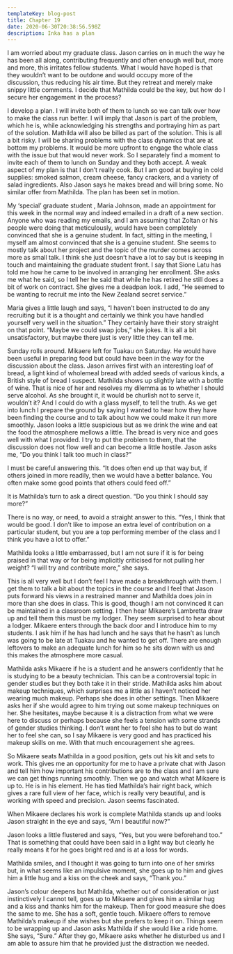 ```yaml
---
templateKey: blog-post
title: Chapter 19
date: 2020-06-30T20:38:56.598Z
description: Inka has a plan
---
```

I am worried about my graduate class. Jason carries on in much the way he has been all along, contributing frequently and often enough well but, more and more, this irritates fellow students. What I would have hoped is that they wouldn’t want to be outdone and would occupy more of the discussion, thus reducing his air time. But they retreat and merely make snippy little comments. I decide that Mathilda could be the key, but how do I secure her engagement in the process?

I develop a plan. I will invite both of them to lunch so we can talk over how to make the class run better. I will imply that Jason is part of the problem, which he is, while acknowledging his strengths and portraying him as part of the solution. Mathilda will also be billed as part of the solution. This is all a bit risky. I will be sharing problems with the class dynamics that are at bottom my problems. It would be more upfront to engage the whole class with the issue but that would never work. So I separately find a moment to invite each of them to lunch on Sunday and they both accept. A weak aspect of my plan is that I don’t really cook. But I am good at buying in cold supplies: smoked salmon, cream cheese, fancy crackers, and a variety of salad ingredients. Also Jason says he makes bread and will bring some. No similar offer from Mathilda. The plan has been set in motion.

My ‘special’ graduate student , Maria Johnson, made an appointment for this week in the normal way and indeed emailed in a draft of a new section. Anyone who was reading my emails, and I am assuming that Zoltan or his people were doing that meticulously, would have been completely convinced that she is a genuine student. In fact, sitting in the meeting, I myself am almost convinced that she is a genuine student. She seems to mostly talk about her project and the topic of the murder comes across more as small talk. I think she just doesn’t have a lot to say but is keeping in touch and maintaining the graduate student front. I say that Sione Latu has told me how he came to be involved in arranging her enrollment. She asks me what he said, so I tell her he said that while he has retired he still does a bit of work on contract. She gives me a deadpan look. I add, “He seemed to be wanting to recruit me into the New Zealand secret service.”

Maria gives a little laugh and says, “I haven’t been instructed to do any recruiting but it is a thought and certainly we think you have handled yourself very well in the situation.” They certainly have their story straight on that point. “Maybe we could swap jobs,” she jokes. It is all a bit unsatisfactory, but maybe there just is very little they can tell me.

Sunday rolls around. Mikaere left for Tuakau on Saturday. He would have been useful in preparing food but could have been in the way for the discussion about the class. Jason arrives first with an interesting loaf of bread, a light kind of wholemeal bread with added seeds of various kinds, a British style of bread I suspect. Mathilda shows up slightly late with a bottle of wine. That is nice of her and resolves my dilemma as to whether I should serve alcohol. As she brought it, it would be churlish not to serve it, wouldn’t it? And I could do with a glass myself, to tell the truth. As we get into lunch I prepare the ground by saying I wanted to hear how they have been finding the course and to talk about how we could make it run more smoothly. Jason looks a little suspicious but as we drink the wine and eat the food the atmosphere mellows a little. The bread is very nice and goes well with what I provided. I try to put the problem to them, that the discussion does not flow well and can become a little hostile. Jason asks me, “Do you think I talk too much in class?”

I must be careful answering this. “It does often end up that way but, if others joined in more readily, then we would have a better balance. You often make some good points that others could feed off.”

It is Mathilda’s turn to ask a direct question. “Do you think I should say more?”

There is no way, or need, to avoid a straight answer to this. “Yes, I think that would be good. I don’t like to impose an extra level of contribution on a particular student, but you are a top performing member of the class and I think you have a lot to offer.”

Mathilda looks a little embarrassed, but I am not sure if it is for being praised in that way or for being implicitly criticised for not pulling her weight? “I will try and contribute more,” she says.

This is all very well but I don’t feel I have made a breakthrough with them. I get them to talk a bit about the topics in the course and I feel that Jason puts forward his views in a restrained manner and Mathilda does join in more than she does in class. This is good, though I am not convinced it can be maintained in a classroom setting. I then hear Mikaere’s Lambretta draw up and tell them this must be my lodger. They seem surprised to hear about a lodger. Mikaere enters through the back door and I introduce him to my students. I ask him if he has had lunch and he says that he hasn’t as lunch was going to be late at Tuakau and he wanted to get off. There are enough leftovers to make an adequate lunch for him so he sits down with us and this makes the atmosphere more casual.

Mathilda asks Mikaere if he is a student and he answers confidently that he is studying to be a beauty technician. This can be a controversial topic in gender studies but they both take it in their stride. Mathilda asks him about makeup techniques, which surprises me a little as I haven’t noticed her wearing much makeup. Perhaps she does in other settings. Then Mikaere asks her if she would agree to him trying out some makeup techniques on her. She hesitates, maybe because it is a distraction from what we were here to discuss or perhaps because she feels a tension with some strands of gender studies thinking. I don’t want her to feel she has to but do want her to feel she can, so I say Mikaere is very good and has practiced his makeup skills on me. With that much encouragement she agrees.

So Mikaere seats Mathilda in a good position, gets out his kit and sets to work. This gives me an opportunity for me to have a private chat with Jason and tell him how important his contributions are to the class and I am sure we can get things running smoothly. Then we go and watch what Mikaere is up to. He is in his element. He has tied Mathilda’s hair right back, which gives a rare full view of her face, which is really very beautiful, and is working with speed and precision. Jason seems fascinated.

When Mikaere declares his work is complete Mathilda stands up and looks Jason straight in the eye and says, “Am I beautiful now?”

Jason looks a little flustered and says, “Yes, but you were beforehand too.” That is something that could have been said in a light way but clearly he really means it for he goes bright red and is at a loss for words.

Mathilda smiles, and I thought it was going to turn into one of her smirks but, in what seems like an impulsive moment, she goes up to him and gives him a little hug and a kiss on the cheek and says, “Thank you.”

Jason’s colour deepens but Mathilda, whether out of consideration or just instinctively I cannot tell, goes up to Mikaere and gives him a similar hug and a kiss and thanks him for the makeup. Then for good measure she does the same to me. She has a soft, gentle touch. Mikaere offers to remove Mathilda’s makeup if she wishes but she prefers to keep it on. Things seem to be wrapping up and Jason asks Mathilda if she would like a ride home. She says, “Sure.” After they go, Mikaere asks whether he disturbed us and I am able to assure him that he provided just the distraction we needed.